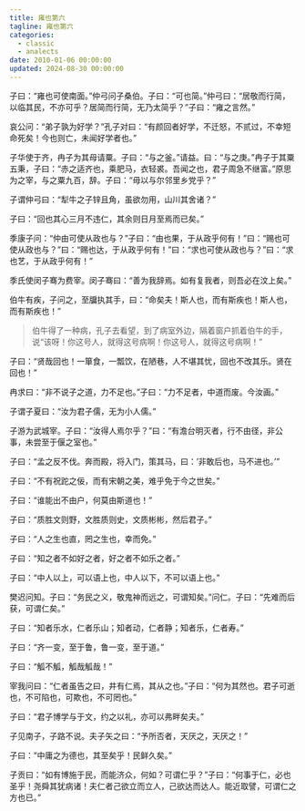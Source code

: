 ```yaml
---
title: 雍也第六
tagline: 雍也第六
categories:
  - classic
  - analects
date: 2010-01-06 00:00:00
updated: 2024-08-30 00:00:00
---
```


子曰：“雍也可使南面。”仲弓问子桑伯。子曰：“可也简。”仲弓曰：“居敬而行简，以临其民，不亦可乎？居简而行简，无乃太简乎？”子曰：“雍之言然。”

哀公问：“弟子孰为好学？”孔子对曰：“有颜回者好学，不迁怒，不贰过，不幸短命死矣！今也则亡，未闻好学者也。”

子华使于齐，冉子为其母请粟。子曰：“与之釜。”请益。曰：“与之庚。”冉子于其粟五秉，子曰：“赤之适齐也，乘肥马，衣轻裘。吾闻之也，君子周急不继富。”原思为之宰，与之粟九百，辞。子曰：“毋以与尔邻里乡党乎？”

子谓仲弓曰：“犁牛之子锌且角，虽欲勿用，山川其舍诸？”

子曰：“回也其心三月不违仁，其余则日月至焉而已矣。”

季康子问：“仲由可使从政也与？”子曰：“由也果，于从政乎何有！”曰：“赐也可使从政也与？”曰：“赐也达，于从政乎何有！”曰：“求也可使从政也与？”曰：“求也艺，于从政乎何有！”

季氏使闵子骞为费宰。闵子骞曰：“善为我辞焉。如有复我者，则吾必在汶上矣。”

伯牛有疾，子问之，至牖执其手，曰：“命矣夫！斯人也，而有斯疾也！斯人也，而有斯疾也！”

> 伯牛得了一种病，孔子去看望，到了病室外边，隔着窗户抓着伯牛的手，说“该呀！你这号人，就得这号病啊！你这号人，就得这号病啊！”

子曰：“贤哉回也！一箪食，一瓢饮，在陋巷，人不堪其忧，回也不改其乐。贤在回也！”

冉求曰：“非不说子之道，力不足也。”子曰：“力不足者，中道而废。今汝画。”

子谓子夏曰：“汝为君子儒，无为小人儒。”

子游为武城宰。子曰：“汝得人焉尔乎？”曰：“有澹台明灭者，行不由径，非公事，未尝至于偃之室也。”

子曰：“孟之反不伐。奔而殿，将入门，策其马，曰：’非敢后也，马不进也。’”

子曰：“不有祝跎之佞，而有宋朝之美，难乎免于今之世矣。”

子曰：“谁能出不由户，何莫由斯道也！”

子曰：“质胜文则野，文胜质则史，文质彬彬，然后君子。”

子曰：“人之生也直，罔之生也，幸而免。”

子曰：“知之者不如好之者，好之者不如乐之者。”

子曰：“中人以上，可以语上也，中人以下，不可以语上也。”

樊迟问知。子曰：“务民之义，敬鬼神而远之，可谓知矣。”问仁。子曰：“先难而后获，可谓仁矣。”

子曰：“知者乐水，仁者乐山；知者动，仁者静；知者乐，仁者寿。”

子曰：“齐一变，至于鲁，鲁一变，至于道。”

子曰：“觚不觚，觚哉觚哉！”

宰我问曰：“仁者虽告之曰，井有仁焉，其从之也。”子曰：“何为其然也。君子可逝也，不可陷也，可欺也，不可罔也。”

子曰：“君子博学与于文，约之以礼，亦可以弗畔矣夫。”

子见南子，子路不说。夫子矢之曰：“予所否者，天厌之，天厌之！”

子曰：“中庸之为德也，其至矣乎！民鲜久矣。”

子贡曰：“如有博施于民，而能济众，何如？可谓仁乎？”子曰：“何事于仁，必也圣乎！尧舜其犹病诸！夫仁者己欲立而立人，己欲达而达人。能近取譬，可谓仁之方也已。”
